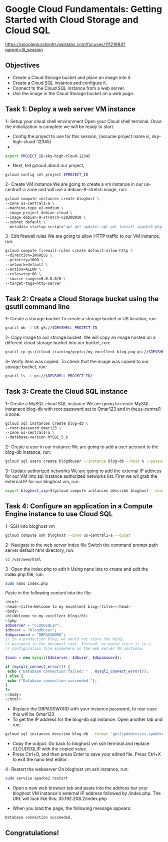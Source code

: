 # Google Cloud Fundamentals: Getting Started with Cloud Storage and Cloud SQL

https://googlepluralsight.qwiklabs.com/focuses/11121994?parent=lti_session

## Objectives

 - Create a Cloud Storage bucket and place an image into it.
 - Create a Cloud SQL instance and configure it.
 - Connect to the Cloud SQL instance from a web server.
 - Use the image in the Cloud Storage bucket on a web page.




## Task 1: Deploy a web server VM instance

1- Setup your cloud shell environment Open your Cloud shell terminal. Once the initialization is complete we will be ready to start.
- Config the project to use for this session, (assume project name is, sky-high-cloud-12345)
- 
```sh
export PROJECT_ID=sky-high-cloud-12345
```
- Next, tell gcloud about our project,

```sh
gcloud config set project $PROJECT_ID
```
2- Create VM instance We are going to create a vm instance in our us-central1-a zone and will use a debian-9-stretch image, run:

```sh
gcloud compute instances create bloghost \
--zone us-central1-a \
--machine-type e2-medium \
--image-project debian-cloud \
--image debian-9-stretch-v20200910 \
--subnet default \
--metadata startup-script="apt-get update; apt-get install apache2 php php-mysql -y; service apache2 restart;"
```

3- Edit firewall rules We are going to allow HTTP traffic to our VM instance, run:

 ```sh 
 gcloud compute firewall-rules create default-allow-http \
 --direction=INGRESS \
 --priority=1000 \
 --network=default \
 --action=ALLOW \
 --rules=tcp:80 \
 --source-ranges=0.0.0.0/0 \
 --target-tags=http-server
 ```

## Task 2: Create a Cloud Storage bucket using the gsutil command line

1- Create a storage bucket To create a storage bucket in US location, run:

```sh
gsutil mb -l US gS://$DEVSHELL_PROJECT_ID
```
2- Copy image to our storage bucket. We will copy an image hosted on a different cloud storage bucket into our bucket, run:

```sh
gsutil cp gs://cloud-training/gcpfci/my-excellent-blog.png gs://$DEVSHELL_PROJECT_ID/my-excellent-blog.png
```

3- Verify item was copied. To check that the image was copied to our storage bucket, run:

```sh
gsutil ls -l gs://$DEVSHELL_PROJECT_ID/
```

## Task 3: Create the Cloud SQL instance
1- Create a MySQL cloud SQL instance We are going to create MySQL instanace blog-db with root password set to Omar123 and in theus-central1-a zone.

```sh
gcloud sql instances create blog-db \
--root-password Omar123 \
--zone us-central1-a \
--database-version MYSQL_5_6
```
2- Create a user in our instance We are going to add a user account to the blog-db instance, run:

```sh
gcloud sql users create blogdbuser --instance blog-db --host % --password Omar123
```

3- Update authorized networks We are going to add the external IP address for our VM into sql instance authorized networks list. First we wil grab the external IP for our bloghost vm, run:


```sh
export bloghost_xip=$(gcloud compute instances describe bloghost --zone us-central1-a --format 'get(networkInterfaces[0].accessConfigs[0].natIP)')
```

## Task 4: Configure an application in a Compute Engine instance to use Cloud SQL

1- SSH into bloghost vm

```sh
gcloud compute ssh bloghost --zone us-central1-a --quiet
```
2- Navigate to the web server index file Switch the command prompt path server default html directory, run:

```sh
cd /var/www/html
```
3- Open the index.php to edit it Using nano lets to create and edit the index.php file, run:

```sh
sudo nano index.php
```
Paste in the following content into the file:

```php
<html>
<head><title>Welcome to my excellent blog</title></head>
<body>
<h1>Welcome to my excellent blog</h1>
<?php
$dbserver = "CLOUDSQLIP";
$dbuser = "blogdbuser";
$dbpassword = "DBPASSWORD";
// In a production blog, we would not store the MySQL
// password in the document root. Instead, we would store it in a
// configuration file elsewhere on the web server VM instance.

$conn = new mysqli($dbserver, $dbuser, $dbpassword);

if (mysqli_connect_error()) {
 echo ("Database connection failed: " . mysqli_connect_error());
} else {
 echo ("Database connection succeeded.");
}
?>
</body>
</html>
```
- Replace the DBPASSWORD with your instance password, fo rour case this will be Omar123
- To get the IP address for the blog-db sql instance. Open another tab and run:

```sh
gcloud sql instances describe blog-db --format 'get(ipAddresses.ipAddress)'
```
- Copy the output. Go back to bloghost vm ssh terminal and replace CLOUDSQLIP with the copied value.
- Press Ctrl+O, and then press Enter to save your edited file. Press Ctrl+X to exit the nano text editor.

4- Restart the webserver On bloghost vm ssh instance, run:

```sh
sudo service apache2 restart
```
- Open a new web browser tab and paste into the address bar your bloghost VM instance's external IP address followed by /index.php. The URL will look like this: 35.192.208.2/index.php

- When you load the page, the following message appears:

```sh
Database connection succeeded.
```

## Congratulations!
